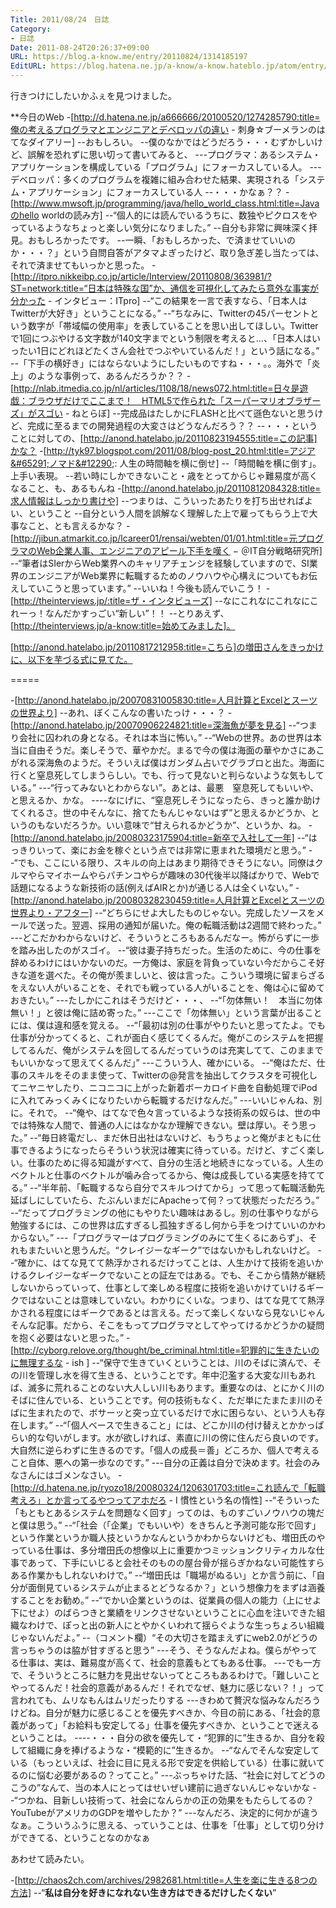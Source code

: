 ```yaml
---
Title: 2011/08/24　日誌
Category:
- 日誌
Date: 2011-08-24T20:26:37+09:00
URL: https://blog.a-know.me/entry/20110824/1314185197
EditURL: https://blog.hatena.ne.jp/a-know/a-know.hateblo.jp/atom/entry/12921228815727979479
---
```




行きつけにしたいかふぇを見つけました。


**今日のWeb
-[http://d.hatena.ne.jp/a666666/20100520/1274285790:title=俺の考えるプログラマとエンジニアとデベロッパの違い - 刺身☆ブーメランのはてなダイアリー]
--おもしろい。
--僕のなかではどうだろう・・・むずかしいけど、誤解を恐れずに思い切って書いてみると、
---プログラマ：あるシステム・アプリケーションを構成している「プログラム」にフォーカスしている人。
---デベロッパ：多くのプログラムを複雑に組み合わせた結果、実現される「システム・アプリケーション」にフォーカスしている人
--・・・かなぁ？？
-[http://www.mwsoft.jp/programming/java/hello_world_class.html:title=Javaのhello worldの読み方]
--“個人的には読んでいるうちに、数独やピクロスをやっているようなちょっと楽しい気分になりました。”
--自分も非常に興味深く拝見。おもしろかったです。
--一瞬、「おもしろかった、で済ませていいのか・・・？」という自問自答がアタマよぎったけど、取り急ぎ差し当たっては、それで済ませてもいっかと思った。
-[http://itpro.nikkeibp.co.jp/article/Interview/20110808/363981/?ST=network:title=“日本は特殊な国”か、通信を可視化してみたら意外な事実が分かった - インタビュー：ITpro] 
--“この結果を一言で表すなら、「日本人はTwitterが大好き」ということになる。”
--“ちなみに、Twitterの45パーセントという数字が「帯域幅の使用率」を表していることを思い出してほしい。Twitterで1回につぶやける文字数が140文字までという制限を考えると…、「日本人はいったい1日にどれほどたくさん会社でつぶやいているんだ！」という話になる。”
--「下手の横好き」にはならないようにしたいものですね・・・。。海外で「炎上」のような事例って、あるんだろうか？？
-[http://nlab.itmedia.co.jp/nl/articles/1108/18/news072.html:title=日々是遊戯：ブラウザだけでここまで！　HTML5で作られた「スーパーマリオブラザーズ」がスゴい - ねとらぼ]
--完成品はたしかにFLASHと比べて遜色ないと思うけど、完成に至るまでの開発過程の大変さはどうなんだろう？？
--・・・ということに対しての、[http://anond.hatelabo.jp/20110823194555:title=この記事]かな？
-[http://tyk97.blogspot.com/2011/08/blog-post_20.html:title=アジア&#65291;ノマド&#12290;: 人生の時間軸を横に倒せ]
--「時間軸を横に倒す」。上手い表現。
--若い時にしかできないこと・歳をとってからじゃ難易度が高くなること、も、あるもんね
-[http://anond.hatelabo.jp/20110812084328:title=求人情報はしっかり書けや]
--つまりは、こういったあたりを打ち出せればよい、ということ
--自分という人間を誤解なく理解した上で雇ってもらう上で大事なこと、とも言えるかな？
-[http://jibun.atmarkit.co.jp/lcareer01/rensai/webten/01/01.html:title=元プログラマのWeb企業人事、エンジニアのアピール下手を嘆く − ＠IT自分戦略研究所]
--“筆者はSIerからWeb業界へのキャリアチェンジを経験していますので、SI業界のエンジニアがWeb業界に転職するためのノウハウや心構えについてもお伝えしていこうと思っています。”
--いいね！今後も読んでいこう！
-[http://theinterviews.jp/:title=ザ・インタビューズ]
--なにこれなにこれなにこれーっ！なんだかすっごい“新しい”！！
--とりあえず、[http://theinterviews.jp/a-know:title=始めてみました]。



[http://anond.hatelabo.jp/20110817212958:title=こちら]の増田さんをきっかけに、以下を芋づる式に見てた。

=====


-[http://anond.hatelabo.jp/20070831005830:title=人月計算とExcelとスーツの世界より]
--あれ、ぼくこんなの書いたっけ・・・？
-[http://anond.hatelabo.jp/20070906224821:title=深海魚が夢を見る]
--“つまり会社に囚われの身となる。それは本当に怖い。”
--“Webの世界。あの世界は本当に自由そうだ。楽しそうで、華やかだ。まるで今の僕は海面の華やかさにあこがれる深海魚のようだ。そういえば僕はガンダム占いでグラブロと出た。海面に行くと窒息死してしまうらしい。でも、行って見ないと判らないような気もしている。”
---“行ってみないとわからない”。あとは、最悪　窒息死してもいいや、と思えるか、かな。
----なにげに、“窒息死しそうになったら、きっと誰か助けてくれるさ。世の中そんなに、捨てたもんじゃないはず”と思えるかどうか、というのもないだろうか。いい意味で“甘えられるかどうか”、というか、ね。
-[http://anond.hatelabo.jp/20080323175904:title=新卒で入社して一年]
--“はっきりいって、楽にお金を稼ぐという点では非常に恵まれた環境だと思う。”
--“でも、ここにいる限り、スキルの向上はあまり期待できそうにない。同僚はクルマやらマイホームやらパチンコやらが趣味の30代後半以降ばかりで、Webで話題になるような新技術の話(例えばAIRとか)が通じる人は全くいない。”
-[http://anond.hatelabo.jp/20080328230459:title=人月計算とExcelとスーツの世界より・アフター]
--“どちらにせよ大したものじゃない。完成したソースをメールで送った。翌週、採用の通知が届いた。俺の転職活動は2週間で終わった。”
---どこだかわからないけど、そういうところもあるんだなー。怖がらずに一歩を踏み出したのがスゴイ。
--“彼は妻子持ちだった。生活のために、今の仕事を辞めるわけにはいかないのだ。一方俺は、家庭を背負っていない今だからこそ好きな道を選べた。その俺が羨ましいと、彼は言った。こういう環境に留まらざるをえない人がいることを、それでも戦っている人がいることを、俺は心に留めておきたい。”
---たしかにこれはそうだけど・・・、
--“「勿体無い！　本当に勿体無い！」と彼は俺に詰め寄った。”
---ここで「勿体無い」という言葉が出ることには、僕は違和感を覚える。
--“「最初は別の仕事がやりたいと思ってたよ。でも仕事が分かってくると、これが面白く感じてくるんだ。俺がこのシステムを把握してるんだ、俺がシステムを回してるんだっていうのは充実してて、このままでもいいかなって思えてくるんだ」”
---こういう人、確かにいる。
--“俺はただ、仕事のスキルをそのまま使って、Twitterの@発言を抽出してクラスタを可視化してニヤニヤしたり、ニコニコに上がった新着ボーカロイド曲を自動処理でiPodに入れてみっくみくになりたいから転職するだけなんだ。”
---いいじゃんね、別に。それで。
--“俺や、はてなで色々言っているような技術系の奴らは、世の中では特殊な人間で、普通の人にはなかなか理解できない。壁は厚い。そう思った。”
--“毎日終電だし、まだ休日出社はないけど、もうちょっと俺がまともに仕事できるようになったらそういう状況は確実に待っている。だけど、すごく楽しい。仕事のために得る知識がすべて、自分の生活と地続きになっている。人生のベクトルと仕事のベクトルが噛み合ってるから、俺は成長している実感を持ててる。”
--“半年前、「転職するなら自分でスキルつけてから」って思って転職活動先延ばしにしていたら、たぶんいまだにApacheって何？って状態だっただろう。”
--“だってプログラミングの他にもやりたい趣味はあるし。別の仕事やりながら勉強するには、この世界は広すぎるし孤独すぎるし何から手をつけていいのかわからない。”
---「プログラマーはプログラミングのみにて生くるにあらず」、それもまたいいと思うんだ。“クレイジーなギーク”ではないかもしれないけど。
--“確かに、はてな見てて熱浮かされるだけってことは、人生かけて技術を追いかけるクレイジーなギークでないことの証左ではある。でも、そこから情熱が継続しないからっていって、仕事として楽しめる程度に技術を追いかけていけるギークではないことは意味していない。わかりにくいな。つまり、はてな見てて熱浮かされる程度にはギークであるとは言える。だって楽しくないなら見ないじゃんそんな記事。だから、そこをもってプログラマとしてやってけるかどうかの疑問を抱く必要はないと思った。”
-[http://cyborg.relove.org/thought/be_criminal.html:title=犯罪的に生きたいのに無理するな - ish ]
--“保守で生きていくということは、川のそばに済んで、その川を管理し水を得て生きる、ということです。年中氾濫する大変な川もあれば、滅多に荒れることのない大人しい川もあります。重要なのは、とにかく川のそばに住んでいる、ということです。何の技術もなく、ただ単にたまたま川のそばに生まれたので、ボサーッと突っ立ているだけで水に困らない、という人も存在します。”
--“「個人ベースで生きること」には、どこか川の付け替えとかかっぱらい的な匂いがします。水が欲しければ、素直に川の傍に住んだら良いのです。大自然に逆らわずに生きるのです。「個人の成長＝善」どころか、個人で考えること自体、悪への第一歩なのです。”
---自分の正義は自分で決めます。社会のみなさんにはゴメンなさい。
-[http://d.hatena.ne.jp/ryozo18/20080324/1206301703:title=これ読んで「転職考えろ」とか言ってるやつってアホだろ - I 慣性という名の惰性]
--“そういった「もともとあるシステムを問題なく回す」ってのは、ものすごいノウハウの塊だと僕は思う。”
--“「社会（「企業」でもいいや）をきちんと予測可能な形で回す」という作業というか職人技というかなんというかわからないけども、増田氏のやっている仕事は、多分増田氏の想像以上に重要かつミッションクリティカルな仕事であって、下手にいじると会社そのものの屋台骨が揺らぎかねない可能性すらある作業かもしれないわけで。”
--“増田氏は「職場がぬるい」とか言う前に、「自分が面倒見ているシステムが止まるとどうなるか？」という想像力をまずは涵養することをお勧め。”
--“でかい企業というのは、従業員の個人の能力（上にせよ下にせよ）のばらつきと業績をリンクさせないということに心血を注いできた組織なわけで、ぽっと出の新人にとやかくいわれて揺らぐような生っちょろい組織じゃないんだよ。”
--（コメント欄）“その大切さを踏まえずにweb2.0がどうの言っちゃうのは脇が甘すぎると思う”
---そう、そうなんだよね。僕らがやってる仕事は、実は、難易度が高くて、社会的意義もとてもある仕事。
---でも一方で、そういうところに魅力を見出せないってところもあるわけで。「難しいことやってるんだ！社会的意義があるんだ！それでなぜ、魅力に感じない？！」って言われても、ムリなもんはムリだったりする
---きわめて贅沢な悩みなんだろうけどね。自分が魅力に感じることを優先すべきか、今目の前にある、「社会的意義があって」「お給料も安定してる」仕事を優先すべきか、ということで迷えるということは。
----・・・自分の欲を優先して・“犯罪的に”生きるか、自分を殺して組織に身を捧げるような・“模範的に”生きるか。
--“なんでそんな安定している（もっといえば、社会に目に見える形で安定を供給している）仕事に就いてるのに悩む必要があるの？ってこと。”
---ぶっちゃけた話、“社会に対してどうのこうの”なんて、当の本人にとってはせいぜい建前に過ぎないんじゃないかな
--“つかね、目新しい技術って、社会になんらかの正の効果をもたらしてるの？YouTubeがアメリカのGDPを増やしたか？”
---なんだろ、決定的に何かが違うなぁ。こういうふうに思える、っていうことは、仕事を「仕事」として切り分けができてる、ということなのかなぁ



あわせて読みたい。



-[http://chaos2ch.com/archives/2982681.html:title=人生を楽に生きる8つの方法]
--“<span class="deco" style="font-weight:bold;">私は自分を好きになれない生き方はできるだけしたくない</span>”


<script src="https://moshi-moshi.moshimo.works/moshimoshi/a_know_blog/20110824-1314185197?title=2011/08/24%E3%80%80%E6%97%A5%E8%AA%8C"></script>
